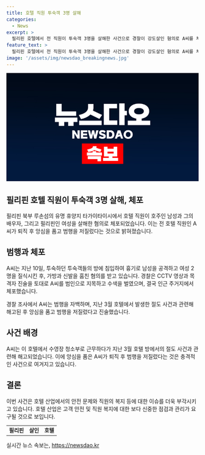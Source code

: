 ```yaml
---
title: 호텔 직원 투숙객 3명 살해
categories:
  - News
excerpt: >
  필리핀 호텔에서 전 직원이 투숙객 3명을 살해한 사건으로 경찰이 강도살인 혐의로 A씨를 체포했다. A씨는 호주인 남성과 필리핀계 호주인 여성 그리고 필리핀 여성을 공격한 혐의를 받고 있으며, CCTV와 목격자 진술을 기반으로 체포됐다. A씨는 해고된 후 앙심을 품고 범행을 저질렀다고 자백했다. 사건은 호텔 방에서의 절도 관련 이슈와 연결돼 있으며, 이에 대한 경찰 조사가 계속되고 있다. #필리핀 #살인 #호텔
feature_text: >
  필리핀 호텔에서 전 직원이 투숙객 3명을 살해한 사건으로 경찰이 강도살인 혐의로 A씨를 체포했다. A씨는 호주인 남성과 필리핀계 호주인 여성 그리고 필리핀 여성을 공격한 혐의를 받고 있으며, CCTV와 목격자 진술을 기반으로 체포됐다. A씨는 해고된 후 앙심을 품고 범행을 저질렀다고 자백했다. 사건은 호텔 방에서의 절도 관련 이슈와 연결돼 있으며, 이에 대한 경찰 조사가 계속되고 있다. #필리핀 #살인 #호텔
image: '/assets/img/newsdao_breakingnews.jpg'
---
```


<p><img src="/assets/img/newsdao_breakingnews.jpg" alt="ranknews 속보" /></p>

<h2>필리핀 호텔 직원이 투숙객 3명 살해, 체포</h2>

<p data-ke-size="size16">필리핀 북부 루손섬의 유명 휴양지 타가이타이시에서 호텔 직원이 호주인 남성과 그의 배우자, 그리고 필리핀인 여성을 살해한 혐의로 체포되었습니다. 이는 전 호텔 직원인 A씨가 퇴직 후 앙심을 품고 범행을 저질렀다는 것으로 밝혀졌습니다.</p>

<h2 data-ke-size="size26">범행과 체포</h2>

<p data-ke-size="size16">A씨는 지난 10일, 투숙하던 투숙객들의 방에 침입하여 흉기로 남성을 공격하고 여성 2명을 질식시킨 후, 가방과 신발을 훔친 혐의를 받고 있습니다. 경찰은 CCTV 영상과 목격자 진술을 토대로 A씨를 범인으로 지목하고 수색을 벌였으며, 결국 인근 주거지에서 체포했습니다.</p>

<p data-ke-size="size16">경찰 조사에서 A씨는 범행을 자백하며, 지난 3월 호텔에서 발생한 절도 사건과 관련해 해고된 후 앙심을 품고 범행을 저질렀다고 진술했습니다.</p>

<h2 data-ke-size="size26">사건 배경</h2>

<p data-ke-size="size16">A씨는 이 호텔에서 수영장 청소부로 근무하다가 지난 3월 호텔 방에서의 절도 사건과 관련해 해고되었습니다. 이에 앙심을 품은 A씨가 퇴직 후 범행을 저질렀다는 것은 충격적인 사건으로 여겨지고 있습니다.</p>

<h2 data-ke-size="size26">결론</h2>

<p data-ke-size="size16">이번 사건은 호텔 산업에서의 안전 문제와 직원의 복지 등에 대한 이슈를 더욱 부각시키고 있습니다. 호텔 산업은 고객 안전 및 직원 복지에 대한 보다 신중한 점검과 관리가 요구될 것으로 보입니다.</p>

<table>
    <tbody>
        <tr>
            <td style="text-align: center; height: 17px;"><b>필리핀</b></td>
            <td style="text-align: center; height: 17px;"><b>살인</b></td>
            <td style="text-align: center; height: 17px;"><b>호텔</b></td>
        </tr>
    </tbody>
</table>
실시간 뉴스 속보는, <a href="https://newsdao.kr" rel="dofollow">https://newsdao.kr</a>


